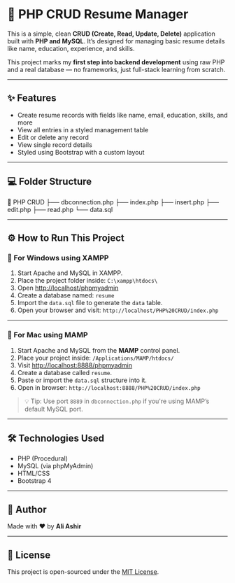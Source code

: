 # 🧾 PHP CRUD Resume Manager

This is a simple, clean **CRUD (Create, Read, Update, Delete)** application built with **PHP and MySQL**. It’s designed for managing basic resume details like name, education, experience, and skills.

This project marks my **first step into backend development** using raw PHP and a real database — no frameworks, just full-stack learning from scratch.

---

## ✨ Features

- Create resume records with fields like name, email, education, skills, and more
- View all entries in a styled management table
- Edit or delete any record
- View single record details
- Styled using Bootstrap with a custom layout

---

## 💻 Folder Structure

📁 PHP CRUD
├── dbconnection.php
├── index.php
├── insert.php
├── edit.php
├── read.php
└── data.sql

---

## ⚙️ How to Run This Project

### 🔵 For **Windows** using **XAMPP**

1. Start Apache and MySQL in XAMPP.
2. Place the project folder inside:
   `C:\xampp\htdocs\`
3. Open [http://localhost/phpmyadmin](http://localhost/phpmyadmin)
4. Create a database named: `resume`
5. Import the `data.sql` file to generate the `data` table.
6. Open your browser and visit:
   `http://localhost/PHP%20CRUD/index.php`

---

### 🍎 For **Mac** using **MAMP**

1. Start Apache and MySQL from the **MAMP** control panel.
2. Place your project inside:
   `/Applications/MAMP/htdocs/`
3. Visit [http://localhost:8888/phpmyadmin](http://localhost:8888/phpmyadmin)
4. Create a database called `resume`.
5. Paste or import the `data.sql` structure into it.
6. Open in browser:
   `http://localhost:8888/PHP%20CRUD/index.php`

> 💡 Tip: Use port `8889` in `dbconnection.php` if you're using MAMP’s default MySQL port.

---

## 🛠 Technologies Used

- PHP (Procedural)
- MySQL (via phpMyAdmin)
- HTML/CSS
- Bootstrap 4

---

## 🙋 Author

Made with ❤️ by **Ali Ashir**  

---

## 📄 License

This project is open-sourced under the [MIT License](LICENSE).
